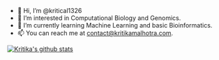 - 👋 Hi, I’m @kritical1326
- 👀 I’m interested in Computational Biology and Genomics.
- 🌱 I’m currently learning Machine Learning and basic Bioinformatics.
- 📫 You can reach me at contact@kritikamalhotra.com.

[![Kritika's github stats](https://github-readme-stats.vercel.app/api?username=kritical1326&count_private=true&show_icons=true&theme=radical&hide_rank=false)](https://github.com/anuraghazra/github-readme-stats)
<!---
kritical1326/kritical1326 is a ✨ special ✨ repository because its `README.md` (this file) appears on your GitHub profile.
You can click the Preview link to take a look at your changes.
- 💞️ I’m looking to collaborate on ...
--->

